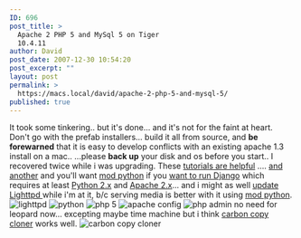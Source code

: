 ```yaml
---
ID: 696
post_title: >
  Apache 2 PHP 5 and MySql 5 on Tiger
  10.4.11
author: David
post_date: 2007-12-30 10:54:20
post_excerpt: ""
layout: post
permalink: >
  https://macs.local/david/apache-2-php-5-and-mysql-5/
published: true
---
```

It took some tinkering.. but it's done... and it's not for the faint at heart.
Don't go with the prefab installers... build it all from source, and <strong>be forewarned</strong> that it is easy to develop conflicts with an existing apache 1.3 install on a mac..
...please <strong>back up</strong> your disk and os before you start.. I recovered twice while i was upgrading.  These <a href="http://www.phpmac.com/articles.php?view=237">tutorials are helpful</a> .... <a href="http://rubypond.com/articles/2007/08/27/installing-apache-2-2-4/">and another</a>  and you'll want <a href="http://www.modpython.org/">mod python</a> if you <a href="http://www.djangoproject.com/documentation/modpython/">want to run Django</a> which requires at least <a href="http://www.python.org/">Python 2.x</a> and <a href="http://httpd.apache.org/docs/2.2/">Apache 2.x</a>... and i might as well <a href="http://www.lighttpd.net/">update <a href="http://www.lighttpd.net/">Lighttpd </a>while i'm at it, b/c serving media is better with it using <a href="http://www.modpython.org/">mod python</a>.
<img src="http://davidawindham.com/images/lighttpd.png" alt="lighttpd" />
<img src="http://davidawindham.com/images/python.png" alt="python" />
<img src="http://davidawindham.com/images/php3.png" alt="php 5" />
<img src="http://davidawindham.com/images/apache_config.png" alt="apache config" />
<img src="http://davidawindham.com/images/php_admin.png" alt="php admin" />
no need for leopard now... excepting maybe time machine but i think <a href="http://www.bombich.com/software/ccc.html">carbon copy cloner</a> works well.
<img src="http://davidawindham.com/images/carbon.png" alt="carbon copy cloner" />
